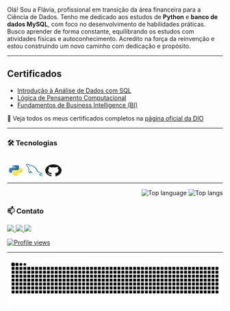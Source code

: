 ### 
Olá! Sou a Flávia, profissional em transição da área financeira para a Ciência de Dados. Tenho me dedicado aos estudos de **Python** e **banco de dados MySQL**, com foco no desenvolvimento de habilidades práticas. Busco aprender de forma constante, equilibrando os estudos com atividades físicas e autoconhecimento. Acredito na força da reinvenção e estou construindo um novo caminho com dedicação e propósito.

---

##  Certificados 

- [Introdução à Análise de Dados com SQL](https://hermes.dio.me/certificates/FOLUJGWR.pdf)
- [Lógica de Pensamento Computacional](https://hermes.dio.me/certificates/1TFH7WSW.pdf)
- [Fundamentos de Business Intelligence (BI)](https://hermes.dio.me/certificates/623KDUOS.pdf)

📂 Veja todos os meus certificados completos na [página oficial da DIO](https://web.dio.me/certificates)

---

### 🛠️ Tecnologias

<div style="display: inline_block"><br>
  <img align="center" alt="Python" height="30" width="40" src="https://raw.githubusercontent.com/devicons/devicon/master/icons/python/python-original.svg">
  <img align="center" alt="MySQL" height="30" width="40" src="https://raw.githubusercontent.com/devicons/devicon/master/icons/mysql/mysql-original.svg">
  <img align="center" alt="github" height="30" width="40" src="https://raw.githubusercontent.com/devicons/devicon/master/icons/github/github-original.svg">
    
</div>

---

 <div align="right">

  <img src="https://img.shields.io/github/languages/top/Flavia116/python" alt="Top language">
  <img src="https://github-readme-stats.vercel.app/api/top-langs/?username=Flavia116&layout=compact" alt="Top langs">

</div>

### 📫 Contato

<div> 
  <a href="https://www.linkedin.com/in/lflaviaaraujo" target="_blank">
    <img src="https://img.shields.io/badge/-LinkedIn-%230077B5?style=for-the-badge&logo=linkedin&logoColor=white">
  </a> 
  <a href="mailto:lflavia.araujo@gmail.com">
    <img src="https://img.shields.io/badge/-Gmail-%23333?style=for-the-badge&logo=gmail&logoColor=white">
  </a>
  <a href="https://wa.me/551199146109" target="_blank">
    <img src="https://img.shields.io/badge/-WhatsApp-%2325D366?style=for-the-badge&logo=whatsapp&logoColor=white">
  </a>
</div>

[![Profile views](https://komarev.com/ghpvc/?username=Flavia116&label=LinkedIn%20Views&color=0e76a8&style=flat)](https://www.linkedin.com/in/Flavia116/)

---

<div>
  
![snake gif](https://github.com/Flavia116/Flavia116/blob/output/github-contribution-grid-snake.svg)
  </div>
<!---
Flavia116/Flavia116 is a ✨ special ✨ repository because its `README.md` (this file) appears on your GitHub profile.
You can click the Preview link to take a look at your changes.
--->
